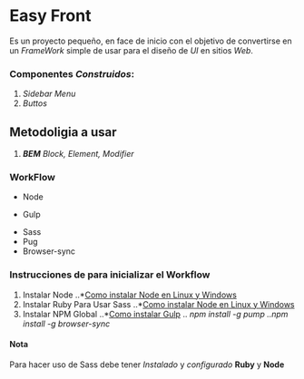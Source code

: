 # Easy Front
Es un proyecto pequeño, en face de inicio con el objetivo de
convertirse en un _FrameWork_ simple de usar
para el diseño de _UI_ en sitios *Web*.

### Componentes *Construidos*: 
1. *Sidebar Menu*
2. *Buttos*

## Metodoligia a usar
1. **_BEM_** _Block, Element, Modifier_

### WorkFlow
* Node
- Gulp
+ Sass
+ Pug
+ Browser-sync

### Instrucciones de para inicializar el Workflow

1. Instalar Node
..*[Como instalar Node en Linux y Windows](https://www.youtube.com/watch?v=PLD8sZPevEU)
2. Instalar Ruby Para Usar Sass
..*[Como instalar Node en Linux y Windows](https://gorails.com/setup/ubuntu/18.10)
3. Instalar NPM Global
..*[Como instalar Gulp](https://www.youtube.com/watch?v=OWJHYi5Ul5M)
.. *_npm install -g pump_
..*_npm install -g browser-sync_

#### Nota
Para hacer uso de Sass debe tener 
_Instalado_ y _configurado_  **Ruby** y **Node** 
